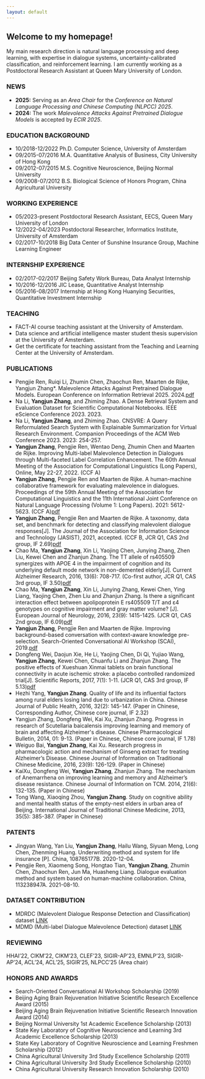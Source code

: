```yaml
---
layout: default
---
```

## Welcome to my homepage!
<!-- <table border="0">
  <tr>
    <td width="25%">
      <img src="/img/img.jpeg" style="width: 100%; height: 100%"/>
    </td>
    <td width="75%">
      <p><b>Researcher</b></p>
      <p><b>Major: Computer science</b></p>
      <p><b>yangjun.zhang@qmul.ac.uk</b></p>
      <p><b>Github page: https://github.com/repozhang</b></p>
    </td>

  </tr>
</table> -->

<!-- ### PROFESSIONAL SUMMARY -->
My main research direction is natural language processing and deep learning, with expertise in dialogue systems, uncertainty-calibrated classification, and reinforcement learning. I am currently working as a Postdoctoral Research Assistant at Queen Mary University of London.

### NEWS
- **2025:** Serving as an *Area Chair* for the *Conference on Natural Language Processing and Chinese Computing (NLPCC) 2025*.
- **2024:** The work *Malevolence Attacks Against Pretrained Dialogue Models* is accepted by *ECIR 2025*.

### EDUCATION BACKGROUND
- 10/2018-12/2022    Ph.D.  Computer Science, University of Amsterdam
- 09/2015-07/2016    M.A.   Quantitative Analysis of Business, City University of Hong Kong
- 09/2012-07/2015    M.S.   Cognitive Neuroscience, Beijing Normal University                         
- 09/2008-07/2012    B.S.   Biological Science of Honors Program, China Agricultural University

### WORKING EXPERIENCE
- 05/2023-present    Postdoctoral Research Assistant, EECS, Queen Mary University of London
- 12/2022-04/2023	   Postdoctoral Researcher, Informatics Institute, University of Amsterdam
- 02/2017-10/2018    Big Data Center of Sunshine Insurance Group, Machine Learning Engineer

### INTERNSHIP EXPERIENCE
-	02/2017-02/2017    Beijing Safety Work Bureau, Data Analyst Internship
-	10/2016-12/2016    JIC Lease, Quantitative Analyst Internship 
-	05/2016-08/2017    Internship at Hong Kong Huanying Securities, Quantitative Investment Internship

### TEACHING
-	FACT-AI course teaching assistant at the University of Amsterdam.
-	Data science and artificial intelligence master student thesis supervision at the University of Amsterdam. 
-	Get the certificate for teaching assistant from the Teaching and Learning Center at the University of Amsterdam.

### PUBLICATIONS
- Pengjie Ren, Ruiqi Li, Zhumin Chen, Zhaochun Ren, Maarten de Rijke, Yangjun Zhang*. Malevolence Attacks Against Pretrained Dialogue Models. European Conference on Information Retrieval 2025. 2024.[pdf](https://staff.fnwi.uva.nl/m.derijke/wp-content/papercite-data/pdf/ren-2025-malevolence.pdf)
- Na Li, **Yangjun Zhang**, and Zhiming Zhao. A Dense Retrieval System and Evaluation Dataset for Scientific Computational Notebooks. IEEE eScience Conference 2023. 2023.
- Na Li, **Yangjun Zhang**, and Zhiming Zhao. CNSVRE: A Query Reformulated Search System with Explainable Summarization for Virtual Research Environment. Companion Proceedings of the ACM Web Conference 2023. 2023: 254-257. 
- **Yangjun Zhang**, Pengjie Ren, Wentao Deng, Zhumin Chen and Maarten de Rijke. Improving Multi-label Malevolence Detection in Dialogues through Multi-faceted Label Correlation Enhancement. The 60th Annual Meeting of the Association for Computational Linguistics (Long Papers), Online, May 22-27, 2022. (CCF A)
- **Yangjun Zhang**, Pengjie Ren and Maarten de Rijke. A human-machine collaborative framework for evaluating malevolence in dialogues. Proceedings of the 59th Annual Meeting of the Association for Computational Linguistics and the 11th International Joint Conference on Natural Language Processing (Volume 1: Long Papers). 2021: 5612-5623. (CCF A)[pdf](https://aclanthology.org/2021.acl-long.436.pdf)
- **Yangjun Zhang**, Pengjie Ren and Maarten de Rijke. A taxonomy, data set, and benchmark for detecting and classifying malevolent dialogue responses[J]. The Journal of the Association for Information Science and Technology (JASIST), 2021, accepted. (CCF B, JCR Q1, CAS 2nd group, IF 2.69)[pdf](https://staff.fnwi.uva.nl/m.derijke/wp-content/papercite-data/pdf/zhang-2021-taxonomy.pdf)
- Chao Ma, **Yangjun Zhang**, Xin Li, Yaojing Chen, Junying Zhang, Zhen Liu, Kewei Chen and Zhanjun Zhang. The TT allele of rs405509 synergizes with APOE 4 in the impairment of cognition and its underlying default mode network in non-demented elderly[J]. Current Alzheimer Research, 2016, 13(6): 708-717. (Co-first author, JCR Q1, CAS 3rd group, IF 3.50)[pdf](https://www.researchgate.net/profile/Yaojing-Chen-2/publication/292388408_The_TT_allele_of_rs405509_synergizes_with_APOE_e4_in_the_impairment_of_cognition_and_its_underlying_default_mode_network_in_non-demented_elderly/links/58d46e1045851533784fdda3/The-TT-allele-of-rs405509-synergizes-with-APOE-e4-in-the-impairment-of-cognition-and-its-underlying-default-mode-network-in-non-demented-elderly.pdf)
- Chao Ma, **Yangjun Zhang**, Xin Li, Junying Zhang, Kewei Chen, Ying Liang, Yaojing Chen, Zhen Liu and Zhanjun Zhang. Is there a significant interaction effect between apolipoprotein E rs405509 T/T and ε4 genotypes on cognitive impairment and gray matter volume? [J]. European Journal of Neurology, 2016, 23(9): 1415-1425. (JCR Q1, CAS 2nd group, IF 6.09)[pdf](https://www.ncbi.nlm.nih.gov/pmc/articles/PMC4987229/pdf/nihms781882.pdf)
- **Yangjun Zhang**, Pengjie Ren and Maarten de Rijke. Improving background-based conversation with context-aware knowledge pre-selection. Search-Oriented Conversational AI Workshop (SCAI), 2019.[pdf](https://arxiv.org/pdf/1906.06685.pdf)
- Dongfeng Wei, Daojun Xie, He Li, Yaojing Chen, Di Qi, Yujiao Wang, **Yangjun Zhang**, Kewei Chen, Chuanfu Li and Zhanjun Zhang. The positive effects of Xueshuan Xinmai tablets on brain functional connectivity in acute ischemic stroke: a placebo controlled randomized trial[J]. Scientific Reports, 2017, 7(1): 1-11. (JCR Q1, CAS 3rd group, IF 5.13)[pdf](https://www.nature.com/articles/s41598-017-15456-9.pdf)
- Hezhi Yang, **Yangjun Zhang**. Quality of life and its influential factors among rural elders losing land due to urbanization in China. Chinese Journal of Public Health, 2016, 32(2): 145-147. (Paper in Chinese, Corresponding Author, Chinese core journal, IF 2.32)
- Yangjun Zhang, Dongfeng Wei, Kai Xu, Zhanjun Zhang. Progress in research of Scutellaria baicalensis improving learning and memory of brain and affecting Alzheimer's disease. Chinese Pharmacological Bulletin, 2014, 01: 9-13. (Paper in Chinese, Chinese core journal, IF 1.78)
- Weiguo Bai, **Yangjun Zhang**, Kai Xu. Research progress in pharmacologic action and mechanism of Ginseng extract for treating Alzheimer’s Disease. Chinese Journal of Information on Traditional Chinese Medicine, 2016, 23(9): 126-129. (Paper in Chinese)
- KaiXu, Dongfeng Wei, **Yangjun Zhang**, Zhanjun Zhang. The mechanism of Anemarrhena on improving learning and memory and Alzheimer’s disease resistance. Chinese Journal of Information on TCM. 2014, 21(6): 132-135. (Paper in Chinese)
- Tong Wang, Xiaoqing Zhou, **Yangjun Zhang**. Study on cognitive ability and mental health status of the empty-nest elders in urban area of Beijing. International Journal of Traditional Chinese Medicine, 2013, 35(5): 385-387. (Paper in Chinese)

### PATENTS
- Jingyan Wang, Yan Liu, **Yangjun Zhang**, Hailu Wang, Siyuan Meng, Long Chen, Zhenming Huang. Underwriting method and system for life insurance [P]. China, 108765177B. 2020-12-04.
- Pengjie Ren, Xiaomeng Song, Hongtao Tian, **Yangjun Zhang**, Zhumin Chen, Zhaochun Ren, Jun Ma, Huasheng Liang. Dialogue evaluation method and system based on human-machine collaboration. China, 113238947A. 2021-08-10.

### DATASET CONTRIBUTION
- MDRDC (Malevolent Dialogue Response Detection and Classification) dataset [LINK](https://github.com/repozhang/malevolent_dialogue)
- MDMD (Multi-label Dialogue Malevolence Detection) dataset [LINK](https://github.com/repozhang/malevolent_dialogue)
 
### REVIEWING
HHAI’22, CIKM’22, CIKM’23, CLEF’23, SIGIR-AP’23, EMNLP’23, SIGIR-AP’24, ACL’24, ACL’25, SIGIR’25, NLPCC’25 (Area chair)

### HONORS AND AWARDS
- Search-Oriented Conversational AI Workshop Scholarship (2019)
- Beijing Aging Brain Rejuvenation Initiative Scientific Research Excellence Award (2015)
- Beijing Aging Brain Rejuvenation Initiative Scientific Research Innovation Award (2014)
- Beijing Normal University 1st Academic Excellence Scholarship (2013)
- State Key Laboratory of Cognitive Neuroscience and Learning 3rd Academic Excellence Scholarship (2013)
- State Key Laboratory of Cognitive Neuroscience and Learning Freshmen Scholarship (2012)
- China Agricultural University 3rd Study Excellence Scholarship (2011)
- China Agricultural University 3rd Study Excellence Scholarship (2010)
- China Agricultural University Research Innovation Scholarship (2010)
